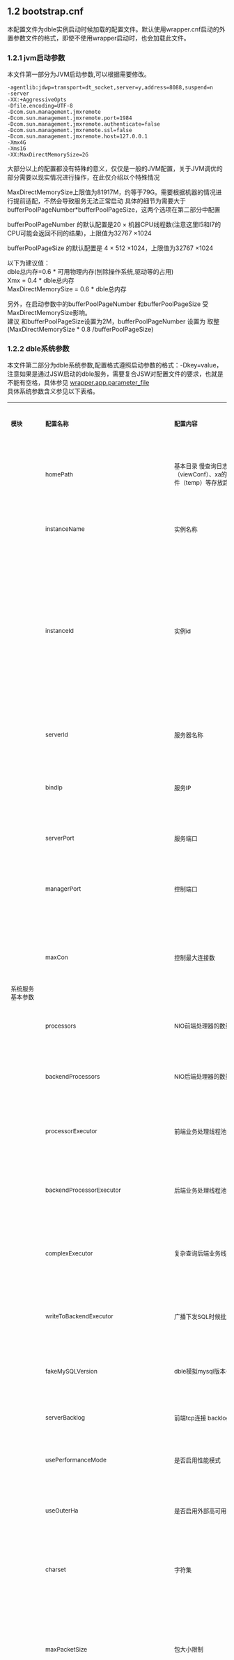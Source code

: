 
## 1.2 bootstrap.cnf  
本配置文件为dble实例启动时候加载的配置文件。默认使用wrapper.cnf启动的外置参数文件的格式，即使不使用wrapper启动时，也会加载此文件。  
  
### 1.2.1 jvm启动参数  
本文件第一部分为JVM启动参数,可以根据需要修改。  
  
```  
-agentlib:jdwp=transport=dt_socket,server=y,address=8088,suspend=n  
-server  
-XX:+AggressiveOpts  
-Dfile.encoding=UTF-8  
-Dcom.sun.management.jmxremote  
-Dcom.sun.management.jmxremote.port=1984  
-Dcom.sun.management.jmxremote.authenticate=false  
-Dcom.sun.management.jmxremote.ssl=false  
-Dcom.sun.management.jmxremote.host=127.0.0.1  
-Xmx4G  
-Xms1G  
-XX:MaxDirectMemorySize=2G  
```  
  
大部分以上的配置都没有特殊的意义，仅仅是一般的JVM配置，关于JVM调优的部分需要以现实情况进行操作，在此仅介绍以个特殊情况

MaxDirectMemorySize上限值为81917M，约等于79G。需要根据机器的情况进行提前适配，不然会导致服务无法正常启动
具体的细节为需要大于bufferPoolPageNumber*bufferPoolPageSize，这两个选项在第二部分中配置

bufferPoolPageNumber 的默认配置是20 × 机器CPU线程数(注意这里I5和I7的CPU可能会返回不同的结果)，上限值为32767 ×1024

bufferPoolPageSize 的默认配置是 4 × 512 ×1024，上限值为32767 ×1024

以下为建议值：  
dble总内存=0.6 * 可用物理内存(刨除操作系统,驱动等的占用)  
Xmx = 0.4 * dble总内存  
MaxDirectMemorySize = 0.6 * dble总内存  

另外，在启动参数中的bufferPoolPageNumber 和bufferPoolPageSize 受MaxDirectMemorySize影响。  
建议 和bufferPoolPageSize设置为2M，bufferPoolPageNumber 设置为  取整(MaxDirectMemorySize * 0.8 /bufferPoolPageSize)  
  
  
### 1.2.2 dble系统参数  
本文件第二部分为dble系统参数,配置格式遵照启动参数的格式：-Dkey=value， 
注意如果是通过JSW启动的dble服务，需要复合JSW对配置文件的要求，也就是不能有空格，具体参见 [wrapper.app.parameter_file](https://wrapper.tanukisoftware.com/doc/english/prop-app-parameter-n.html#file)   
具体系统参数含义参见以下表格。  
  
<table>  
<tbody>  
<tr>  
<td colspan="1" ><sub><strong>模块</strong></sub></td>  
<td ><br>  
<p><sub><strong>配置名称</strong></sub></p><br></td>  
<td ><br>  
<p><sub><strong>配置内容</strong></sub></p><br></td>  
<td ><br>  
<p><sub><strong>默认值/单位</strong></sub></p><br></td>  
<td ><br>  
<p><sub><strong>详细作用原理或应用</strong></sub></p><br></td>  
<td ><br>  
<p><sub><strong>配置范围</strong></sub></p><br></td>  
</tr>  
  
<tr>  
<td rowspan="18" ><sub>系统服务基本参数</sub></td>  
<td ><br>  
<p><sub>homePath</sub></p><br></td>  
<td ><br>  
<p><sub>基本目录 慢查询日志（slowlogs）、视图记录日志（viewConf）、xa的tm日志（xalogs）、load data临时文件（temp）等存放路径的父目录</sub></p><br></td>  
<td ><br>  
<p><sub>默认为当前目录</sub></p><br></td>  
<td ><br>  
<p><sub>其他一些类似于事务或者视图存储的的根路径</sub></p><br></td>  
<td ><br>  
<p><sub>有效路径,<br>推荐默认</sub></p><br></td>  
</tr>  
  
<tr>  
<td ><br>  
<p><sub>instanceName</sub></p><br></td>  
<td ><br>  
<p><sub>实例名称</sub></p><br></td>  
<td ><br>  
<p><sub>无默认值，不配置会报错</sub></p><br></td>  
<td ><br>  
<p><sub>集群配置时的唯一标识，xa事务时的实例标识</sub></p><br></td>  
<td ><br>  
<p><sub>集群内唯一值</sub></p><br></td>  
</tr>  
  
<tr>  
<td ><br>  
<p><sub>instanceId</sub></p><br></td>  
<td ><br>  
<p><sub>实例id</sub></p><br></td>  
<td ><br>  
<p><sub>无默认值</sub></p><br></td>  
<td ><br>  
<p><sub>集群配置时的唯一标识，全局序列时的唯一标识</sub></p><br></td>  
<td ><br>  
<p><sub>仅当sequenceHandlerType=2 或者 3时候有意义.</sub></p><br>  
<p><sub>当sequenceHandlerType=2，合法值范围为0~1023</sub></p><br>  
<p><sub>当sequenceHandlerType=3，合法值范围为0~,511</sub></p><br></td>  
</tr>  
  
<tr>  
<td ><br>  
<p><sub>serverId</sub></p><br></td>  
<td ><br>  
<p><sub>服务器名称</sub></p><br></td>  
<td ><br>  
<p><sub>默认值为服务器IP</sub></p><br></td>  
<td ><br>  
<p><sub>dble所在机器的名称</sub></p><br></td>  
<td ><br>  
<p>用于告警时候报告服务器名称</p><br></td>  
</tr>  
  
<tr>  
<td ><br>  
<p><sub>bindIp</sub></p><br></td>  
<td ><br>  
<p><sub>服务IP</sub></p><br></td>  
<td ><br>  
<p><sub>默认 "0.0.0.0"</sub></p><br></td>  
<td ><br>  
<p><sub>在服务初始化的时候作为侦听的IP</sub></p><br></td>  
<td ><br>  
<p><sub>有效IP地址,<br>推荐默认</sub></p><br></td>  
</tr>  
  
<tr>  
<td ><br>  
<p><sub>serverPort</sub></p><br></td>  
<td ><br>  
<p><sub>服务端口</sub></p><br></td>  
<td ><br>  
<p><sub>默认8066</sub></p><br></td>  
<td ><br>  
<p><sub>在服务初始化的时候作为服务侦听的端口</sub></p><br></td>  
<td ><br>  
<p><sub>机器空闲端口</sub></p><br></td>  
</tr>  
  
<tr>  
<td ><br>  
<p><sub>managerPort</sub></p><br></td>  
<td ><br>  
<p><sub>控制端口</sub></p><br></td>  
<td ><br>  
<p><sub>默认9066</sub></p><br></td>  
<td ><br>  
<p><sub>在服务初始化的时候作为控制侦听的</sub></p><br></td>  
<td ><br>  
<p><sub>机器空闲端口</sub></p><br></td>  
</tr>  
  
<tr>  
<td ><br>  
<p><sub>maxCon</sub></p><br></td>  
<td ><br>  
<p><sub>控制最大连接数</sub></p><br></td>  
<td ><br>  
<p><sub>默认0</sub></p><br></td>  
<td ><br>  
<p><sub>默认不做限制。若maxCon大于0,建立的连接数大于maxCon之后,建立连接会失败.注意当各个用户的maxcon总和值大于此值时，以当前值为准。</sub>  
<sub>全局maxCon不作用于manager用户</sub></p><br></td>  
<td ><br>  
<p><sub>正整数</sub></p><br></td>  
</tr>  
  
<tr>  
<td ><br>  
<p><sub>processors</sub></p><br></td>  
<td ><br>  
<p><sub>NIO前端处理器的数量</sub></p><br></td>  
<td ><br>  
<p><sub>默认java虚拟机核数<br>,单位个</sub></p><br></td>  
<td ><br>  
<p><sub>进行前端网络IO吞吐的线程数</sub></p><br></td>  
<td ><br>  
<p><sub>正整数</sub></p><br></td>  
</tr>  
  
<tr>  
<td ><br>  
<p><sub>backendProcessors</sub></p><br></td>  
<td ><br>  
<p><sub>NIO后端处理器的数量</sub></p><br></td>  
<td ><br>  
<p><sub>默认java虚拟机核数<br>,单位个</sub></p><br></td>  
<td ><br>  
<p><sub>进行后端网络IO吞吐的线程数</sub></p><br></td>  
<td ><br>  
<p><sub>正整数</sub></p><br></td>  
</tr>  
  
<tr>  
<td ><br>  
<p><sub>processorExecutor</sub></p><br></td>  
<td ><br>  
<p><sub>前端业务处理线程池数量</sub></p><br></td>  
<td ><br>  
<p><sub>默认<br>(单核为2,否则等于宿主机核数)</sub></p><br></td>  
<td ><br>  
<p><sub>进行前端具体业务处理的线程池大小，负责解析路由下发</sub></p><br></td>  
<td ><br>  
<p><sub>正整数</sub></p><br></td>  
</tr>  
  
<tr>  
<td ><br>  
<p><sub>backendProcessorExecutor</sub></p><br></td>  
<td ><br>  
<p><sub>后端业务处理线程池数量</sub></p><br></td>  
<td ><br>  
<p><sub>默认<br>(单核为2,否则等于宿主机核数)</sub></p><br></td>  
<td ><br>  
<p><sub>进行后端具体业务处理的线程池大小，负责回收结果集并合并</sub></p><br></td>  
<td ><br>  
<p><sub>正整数</sub></p><br></td>  
</tr>  
  
<tr>  
<td ><br>  
<p><sub>complexExecutor</sub></p><br></td>  
<td ><br>  
<p><sub>复杂查询后端业务线程池数量</sub></p><br></td>  
<td ><br>  
<p><sub>默认<br>(单核为2,否则等于宿主机核数，宿主机核数大于8时，数量为8</sub></p><br></td>  
<td ><br>  
<p><sub>负责复杂查询或者子命令结果集的回收</sub></p><br></td>  
<td ><br>  
<p><sub>正整数</sub></p><br></td>  
</tr>  
  
<tr>  
<td ><br>  
<p><sub>writeToBackendExecutor</sub></p><br></td>  
<td ><br>  
<p><sub>广播下发SQL时候批量处理的线程池梳理</sub></p><br></td>  
<td ><br>  
<p><sub>默认<br>(单核为2,否则等于宿主机核数)</sub></p><br></td>  
<td ><br>  
<p><sub>负责广播下发SQL时候批量处理</sub></p><br></td>  
<td ><br>  
<p><sub>正整数</sub></p><br></td>  
</tr>  
  
<tr>  
<td ><br>  
<p><sub>fakeMySQLVersion</sub></p><br></td>  
<td ><br>  
<p><sub>dble模拟mysql版本号</sub></p><br></td>  
<td ><br>  
<p><sub>默认NULL</sub></p><br></td>  
<td ><br>  
<p><sub>模拟成正常的MySql版本在进行前端协议交互的时候能够使用到</sub></p><br></td>  
<td ><br>  
<p><sub>MYSQL版本号</sub></p><br></td>  
</tr>  
  
<tr>  
<td ><sub>serverBacklog</sub></td>  
<td ><sub>前端tcp连接 backlog</sub></td>  
<td ><sub>默认2048</sub></td>  
<td ><sub>前端tcp连接 backlog</sub></td>  
<td ><br>  
<p><sub>正整数</sub></p><br></td>  
  
</tr>  
<tr>  
<td ><br>  
<p><sub>usePerformanceMode</sub></p><br></td>  
<td ><br>  
<p><sub>是否启用性能模式</sub></p><br></td>  
<td ><br>  
<p><sub>默认0/单位无</sub></p><br>  
<td ><br>  
<p><sub>开启之后Dble会大量占用CPU资源，并提供更高的性能体现,慎用</sub></p></td>  
<td ><br>  
<p><sub>1-是0-否</sub></p><br></td>  
</tr>  
  
<tr>  
<td ><br>  
<p><sub>useOuterHa</sub></p><br></td>  
<td ><br>  
<p><sub>是否启用外部高可用联动</sub></p><br></td>  
<td ><br>  
<p><sub>默认为true，若此时不设置外部高可用，将不做切换</sub></p><br></td>  
<td ><br>  
<p><sub>如关闭此功能并且dble部署方式为单机，将使用默认的切换方式，详情请见切换相关章节</sub></p><br></td>  
<td ><br>  
<sub>true/false</sub><br></td>  
</tr>  
  
  
<tr>  
<td rowspan="4" ><br><sub>连接缺省值</sub><br>  
<br>  
<br></td>  
<td ><br>  
<p><sub>charset</sub></p><br></td>  
<td ><br>  
<p><sub>字符集</sub></p><br></td>  
<td ><br>  
<p><sub>utf8mb4</sub></p><br></td>  
<td ><br>  
<p><sub>服务启动后的默认字符集于所有字符集相关的部分，包括前端连接和后端连接</sub></p><br></td>  
<td ><br>  
<p><sub>有效字符集</sub></p><br></td>  
  
</tr>  
  
<tr>  
<td ><br>  
<p><sub>maxPacketSize</sub></p><br></td>  
<td ><br>  
<p><sub>包大小限制</sub></p><br></td>  
<td ><br>  
<p><sub>默认 4×1024×1024</sub></p><br></td>  
<td ><br>  
<p><sub>限制请求的包大小，启动时候dble会拉取并尝试同步(此值+1024)到每个dbInstance，如果同步失败，就取配置值与各个dbInstance中最小的那个值-1024.留出1024的冗余用于对SQL改写或者上下文同步的支持</sub></p><br></td>  
<td ><br>  
<p><sub>正整数</sub></p><br></td>  
  
</tr>  
  
<tr>  
<td ><br>  
<p><sub>txIsolation</sub></p><br></td>  
<td ><br>  
<p><sub>隔离级别</sub></p><br></td>  
<td ><br>  
<p><sub>默认 3</sub></p><br></td>  
<td ><br>  
<p><sub>执行具体SQL的时候会比较前后端连接，</sub></p><br>  
<p><sub>启动时候dble会会拉取并尝试同步此值到每个dbInstance，如果同步失败或者session级别重新设置该值，session在SQL下发之前，会执行session级别的隔离级别set</sub></p><br></td>  
<td ><br>  
<p><sub>1-READ_UNCOMMITTED<br>2-READ_COMMITTED<br>3-REPEATABLE_READ<br>4-SERIALIZABLE</sub></p></td>  
  
</tr>  
  
<tr>  
<td ><br>  
<p><sub>autocommit</sub></p><br></td>  
<td ><br>  
<p><sub>是否自动提交</sub></p><br></td>  
<td ><br>  
<p><sub>默认 1，自动提交</sub></p><br></td>  
<td ><br>  
<p><sub>启动时候dble会会拉取并尝试同步此值到每个dbInstance</sub></p><br>  
<p><sub>如果同步失败或者session级别重新设置该值，执行具体SQL的时候会比较，如果不一致将会执行session级别的set</sub></p><br></td>  
<td ><br>  
<p><sub>0/1</sub></p></td>  
</tr>  
  
<tr>  
<td rowspan="3" ><sub>功能性配置</sub></td>  
<td ><br>  
<p><sub>useCompression</sub></p><br></td>  
<td ><br>  
<p><sub>是否启用数据压缩</sub></p><br></td>  
<td ><br>  
<p><sub>默认 0否</sub></p><br></td>  
<td ><br>  
<p><sub>使用mysql压缩协议</sub></p><br></td>  
<td ><br>  
<p><sub>1 - 是 0 - 否</sub></p><br></td>  
</tr>

<tr>  
<td ><br>
<p><sub>capClientFoundRows</sub></p><br></td>  
<td ><br>  
<p><sub>是否开启Client_Found_Rows权能标识</sub></p><br></td>  
<td ><br>  
<p><sub>默认 false，关闭</sub></p><br></td>  
<td ><br>  
<p><sub>dble开启Client_Found_Rows权能标识</sub></p><br></td>  
<td ><br>  
<p><sub>true - 开启 false - 关闭</sub></p><br></td>  
</tr>  
  
<tr>  
<td ><br>  
<p><sub>usingAIO</sub></p><br></td>  
<td ><br>  
<p><sub>是否启用AIO</sub></p><br></td>  
<td ><br>  
<p><sub>默认0</sub></p><br></td>  
<td ><br>  
<p><sub>在初始化服务的时候将会作为判断启用AIO或是NIO的依据</sub></p><br></td>  
<td ><br>  
<p><sub>1 - 是 0 - 否</sub></p><br></td>  
</tr>  
  
<tr>  
<td rowspan="4">  
<p><sub>线程使用率统计</sub></p><br></td>  
<td ><br>  
<p><sub>useThreadUsageStat</sub></p><br></td>  
<td ><br>  
<p><sub>开启线程使用率统计</sub></p><br></td>  
<td ><br>  
<p><sub>默认0/单位无</sub></p><br>  
<br></td>  
<td ><br>  
<p><sub>开启之后能在管理端通过管理命令show @@thread_used查看各个部分的线程使用情况</sub></p></td>  
<td ><br>  
<p><sub>1-是0-否</sub></p><br></td>  
</tr>  
<tr>  
<td ><br>  
<p><sub>useCostTimeStat</sub></p><br></td>  
<td ><br>  
<p><sub>是否启用查询耗时统计</sub></p><br></td>  
<td ><br>  
<p><sub>默认0/单位无</sub></p><br>  
</td>  
<td ><br>  
<p><sub>开启之后以一定的比例统计查询过程中的各个步骤的耗时情况，可以使用BTraceCostTime.jav进行观测,也可在管理端使用show @@cost_time观察</sub></p></td>  
<td ><br>  
<p><sub>1-是0-否</sub></p><br></td>  
</tr>  
<tr>  
<td ><br>  
<p><sub>maxCostStatSize</sub></p><br></td>  
<td ><br>  
<p><sub></sub></p><br></td>  
<td ><br>  
<p><sub>默认100</sub></p><br>  
</td>  
<td ><br>  
<p><sub>show @@cost_time结果最近保留的行数</sub></p></td>  
<td ><br>  
<p><sub></sub></p><br></td>  
</tr>  
<tr>  
<td ><br>  
<p><sub>costSamplePercent</sub></p><br></td>  
<td ><br>  
<p><sub>查询采样百分比</sub></p><br></td>  
<td ><br>  
<p><sub>默认1/单位%</sub></p><br>  
<br></td>  
<td ><br>  
<p><sub>在耗时采样统计中实际采样百分比为costSamplePercent</sub></p></td>  
<td ><br>  
<p><sub></sub></p><br></td>  
</tr>  
  
<tr>  
<td rowspan="2" ><sub>一致性检查</sub></td>  
<td ><br>  
<p><sub>checkTableConsistency</sub></p><br></td>  
<td ><br>  
<p><sub>表格一致性检查</sub></p><br></td>  
<td ><br>  
<p><sub>默认0</sub></p><br></td>  
<td ><br>  
<p><sub>如果值为1，那么在服务初始化的时候会启动一个定时任务，在</sub></p><br>  
<p><sub>定时任务会检查DB是不是存在，表格是不是存在，表结构是否一致</sub></p><br></td>  
<td ><br>  
<p><sub>1-是,0-否</sub></p><br></td>  
</tr>  
<tr>  
<td ><br>  
<p><sub>checkTableConsistencyPeriod</sub></p><br></td>  
<td ><br>  
<p><sub>表格一致性检查周期</sub></p><br></td>  
<td ><br>  
<p><sub>默认30×60×1000<br>,单位毫秒</sub></p><br></td>  
<td ><br>  
<p><sub>表格一致性检查周期</sub></p><br></td>  
<td ><br>  
<p><sub>正整数</sub></p><br></td>  
</tr>  
  
<tr>  
<td rowspan="3"><sub>processor内部前后端连接检查</sub><br>&nbsp;</td>  
<td ><br>  
<p><sub>sqlExecuteTimeout</sub></p><br></td>  
<td ><br>  
<p><sub>后端连接执行超时时间</sub></p><br></td>  
<td ><br>  
<p><sub>默认 300<br>,单位秒</sub></p><br></td>  
<td ><br>  
<p><sub>如果超过这个时间没有完毕，就直接关闭连接</sub></p><br></td>  
<td ><br>  
<p><sub>正整数</sub></p><br></td>  
</tr>  
<tr>  
<td ><br>  
<p><sub>idleTimeout</sub></p><br></td>  
<td ><br>  
<p><sub>前端连接无响应超时时间</sub></p><br></td>  
<td ><br>  
<p><sub>默认 10 × 60 × 1000<br>,单位毫秒</sub></p><br></td>  
<td ><br>  
<p><sub>在processor定时连接检查时，发现前端连接上一次的读写距今超过阀值，会直接关闭连接</sub></p><br></td>  
<td ><br>  
<p><sub>正整数</sub></p><br></td>  
</tr>  
<tr>  
<td ><br>  
<p><sub>processorCheckPeriod</sub></p><br></td>  
<td ><br>  
<p><sub>processor定时任务检查周期</sub></p><br></td>  
<td ><br>  
<p><sub>1000<br>,单位毫秒</sub></p><br></td>  
<td ><br>  
<p><sub>根据此配置定时的检查在processor中的前后端连接的状态</sub></p><br></td>  
<td ><br>  
<p><sub>正整数</sub></p><br></td>  
</tr>  
  
  
<tr>  
<td rowspan="3"><sub>后端连接socket 配置</sub></td>  
<td ><br>  
<p><sub>backSocketSoRcvbuf &nbsp;</sub></p><br></td>  
<td ><br>  
<p><sub>后端套接字接收缓冲区大小</sub></p><br></td>  
<td ><br>  
<p><sub>1024×1024×4<br>,单位字节</sub></p><br></td>  
<td ><br>  
<p><sub>在创建后端管道的时候作为buffer大小使用</sub></p><br></td>  
<td ><br>  
<sub>正整数</sub><br></td>  
</tr>  
  
<tr>  
<td ><br>  
<p><sub>backSocketSoSndbuf</sub></p><br></td>  
<td ><br>  
<p><sub>后端套接字发送缓冲区大小</sub></p><br></td>  
<td ><br>  
<p><sub>1024×1024<br>,单位字节</sub></p><em><br> </em></td>  
<td ><br>  
<p><sub>在创建后端管道的时候作为buffer大小使用</sub></p><br></td>  
<td ><br>  
<sub>正整数</sub><br></td>  
</tr>  
  
  
  
<tr>  
<td ><br>  
<p><sub>backSocketNoDelay</sub></p><br></td>  
<td ><br>  
<p><sub>后端Nagle算法是否禁用</sub></p><br></td>  
<td ><br>  
<p><sub>默认1/单位无</sub></p><br></td>  
<td ><br>  
<p><sub>在创建后端管道的时候禁用延迟加载，会影响网络包的情况  
详见<a href="https://docs.oracle.com/javase/7/docs/api/java/net/StandardSocketOptions.html#TCP_NODELAY">相关资料</a>  
</sub></p><br></td>  
<td ><br>  
<sub>1-是,<br>0-否</sub><br></td>  
  
</tr>  
<tr>  
<td rowspan="3"><sub>前端连接socket 配置</sub></td>  
<td ><br>  
<p><sub>frontSocketSoRcvbuf  </sub></p><br></td>  
<td ><br>  
<p><sub>前端套接字接受缓冲区大小</sub></p><br></td>  
<td ><br>  
<p><sub>1024 × 1024<br>,单位字节</sub></p><br></td>  
<td ><br>  
<p><sub>在读取网络传输信息的时候作为每次缓冲的大小使用</sub></p><br></td>  
<td ><br>  
<sub>正整数</sub><br></td>  
  
</tr>  
<tr>  
<td ><br>  
<p><sub>frontSocketSoSndbuf</sub></p><br></td>  
<td ><br>  
<p><sub>前端套接字发送缓冲区大小</sub></p><br></td>  
<td ><br>  
<p><sub>1024×1024×4<br>,单位字节</sub></p><br></td>  
<td ><br>  
<p><sub>在创建前端管道的时候作为buffer大小使用</sub></p><br></td>  
<td ><br>  
<sub>正整数</sub><br></td>  
  
</tr>  
<tr>  
<td ><br>  
<p><sub>frontSocketNoDelay</sub></p><br></td>  
<td ><br>  
<p><sub>前端Nagle算法是否禁用</sub></p><br></td>  
<td ><br>  
<p><sub>默认1</sub></p><br></td>  
<td ><br>  
<p><sub>在创建前端管道的时候禁用延迟加载  
<a href="https://docs.oracle.com/javase/7/docs/api/java/net/StandardSocketOptions.html#TCP_NODELAY">相关资料</a>  
</sub></p><br></td>  
<td ><br>  
<sub>1-是,0-否</sub><br></td>  
  
</tr>  
<tr>  
<td rowspan="3" ><sub>Session预留内存配置</sub></td>  
<td ><br>  
<p><sub>orderMemSize</sub></p><br></td>  
<td ><br>  
<p><sub>session中的复杂查询order预留内存</sub></p><br></td>  
<td ><br>  
<p><sub>默认4,单位M</sub></p><br></td>  
<td ><br>  
<p><sub>在session初始化的时候创建内存分配对象，在复杂查询order by的时候使用到</sub></p><br></td>  
<td ><br>  
<sub>正整数</sub><br></td>  
</tr>  
<tr>  
<td ><br>  
<p><sub>otherMemSize</sub></p><br></td>  
<td ><br>  
<p><sub>session中的复杂查询其他预留内存</sub></p><br></td>  
<td ><br>  
<p><sub>默认4,单位M</sub></p><br></td>  
<td ><br>  
<p><sub>在session初始化的时候创建内存分配对象，在复杂查询subQuery以及distinctd的时候使用</sub></p><br></td>  
<td ><br>  
<sub>正整数</sub><br></td>  
</tr>  
<tr>  
<td ><br>  
<p><sub>joinMemSize</sub></p><br></td>  
<td ><br>  
<p><sub>session中的复杂查询join预留内存</sub></p><br></td>  
<td ><br>  
<p><sub>默认4，单位M</sub></p><br></td>  
<td ><br>  
<p><sub>在session初始化的时候创建内存分配对象，在复杂查询join使用到</sub></p><br></td>  
<td ><br>  
<sub>正整数</sub><br></td>  
</tr>  
<tr>  
<td rowspan="4" ><sub>堆外内存管理</sub></td>  
<td ><br>  
<p><sub>bufferPoolChunkSize</sub></p><br></td>  
<td ><sub>内存池中分配的最小粒度</sub></td>  
<td ><br>  
<p><sub>默认4096<br>,单位字节</sub></p><br></td>  
<td ><br>  
<p><sub>内存池中分配的最小粒度，需要的大小除以此粒度，向上取整</sub></p><br></td>  
<td ><br>  
<p><sub></sub></p><br></td>  
</tr>  
<tr>  
<td ><br>  
<p><sub>bufferPoolPageNumber</sub></p><br></td>  
<td ><br>  
<p><sub>预分配内存池页数量</sub></p><br></td>  
<td ><br>  
<p><sub>默认 0.8 × MaxDirectMemorySize / bufferPoolPageSize(default 2M)</sub></p><br></td>  
<td ><br>  
<p><sub>在初始化的时候通过和bufferPoolPageSize的相乘确定缓冲池最后的大小，内存配置建议见<a href="./1.04_wrapper.conf.md">1.4_wrapper.conf</a></sub></p><br></td>  
<td ><br>  
<p><sub></sub></p><br></td>  
</tr>  
<tr>  
<td ><br>  
<p><sub>bufferPoolPageSize</sub></p><br></td>  
<td ><br>  
<p><sub>预分配内存池页大小</sub></p><br></td>  
<td ><br>  
<p><sub>默认512×1024×4<br>,单位字节</sub></p><br></td>  
<td ><br>  
<p><sub>在初始化的时候通过和bufferPoolPageNumbe的相乘确定缓冲池最后的大小,</sub></p><br>  
<p><sub>  
<strong><em>注意：虚拟机参数MaxDirectMemorySize(见<a href="./1.04_wrapper.conf.md">1.4_wrapper.conf</a>)需要大于bufferPoolPageNumber * bufferPoolPageSize，否则会触发OOM </em></strong><em>  
</em></sub></p><br></td>  
<td ><br>  
<p><sub></sub></p><br></td>  
</tr>  
<tr>  
<td ><br>  
<p><sub>mappedFileSize</sub></p><br></td>  
<td ><br>  
<p><sub>文件映射区单个文件最大体积</sub></p><br></td>  
<td ><br>  
<p><sub>默认1024×1024×64<br>,单位字节</sub></p><br></td>  
<td ><br>  
<p><sub>在初始化的时候此参数确定文件映射区最大容量,参见内存管理章节</sub></p><br>  
<br></td>  
<td ><br>  
<p><sub></sub></p><br></td>  
</tr>  
  
<tr>  
<td rowspan="5">  
<p><sub>统计管理</sub></p><br></td>  
<td ><br>  
<p><sub>bufferUsagePercent</sub></p><br></td>  
<td ><br>  
<p><sub>是否清理大结果集阈值</sub></p><br></td>  
<td ><br>  
<p><sub>默认80, 单位百分号</sub></p><br></td>  
<td ><br>  
<p><sub>定时任务resultSetMapClear使用，周期clearBigSQLResultSetMapMs，定时清理统计的结果集，当定时任务执行时发现结果集统计超过阀值，触发清理结果集的行为</sub></p>  
<br></td>  
<td ><br>  
<p><sub>0-100</sub></p><br></td>  
</tr>  
<tr>  
<td ><br>  
<p><sub>useSqlStat</sub></p><br></td>  
<td ><br>  
<p><sub>是否启用SQL统计</sub></p><br></td>  
<td ><br>  
<p><sub>默认1/单位无</sub></p><br>  
<p><sub>&nbsp;</sub></p><br></td>  
<td ><br>  
<p><sub>启用之后会对于下发的查询进行SQL的统计，分别按照用户、表格、查询条件进行存放在内存中</sub></p>  
<p><sub>并且开启之后会随之开启recycleSqlStat定时任务以固定5秒一次的周期回收SQL统计的结果</sub></p><br></td>  
<td ><br>  
<p><sub>1-是0-否</sub></p><br></td>  
</tr>  
<tr>  
<td ><br>  
<p><sub>clearBigSQLResultSetMapMs</sub></p><br></td>  
<td ><br>  
<p><sub>定期大结果清理时间</sub></p><br></td>  
<td ><br>  
<p><sub>默认600×1000<br>,单位毫秒</sub></p><em><br> </em></td>  
<td ><br>  
<p><sub>定时任务resultSetMapClear的执行周期，定时清理记录的查询结果集</sub></p><br>  
<p><sub></sub></p><br></td>  
<td ><br>  
<p><sub>正整数</sub></p><br></td>  
</tr>  
<tr>  
<td ><sub>sqlRecordCount</sub></td>  
<td ><sub>慢查询记录阈值</sub></td>  
<td ><sub>默认10<br>,单位条</sub></td>  
<td ><sub>在定时任务recycleSqlStat中会进行sql记录的清理,当发现记录的慢查询SQL数量超过阀值时，会仅保留阀值数量个元素</sub>  
</td>  
<td ><br>  
<p><sub>正整数</sub></p><br></td>  
</tr>  
<tr>  
<td ><sub>maxResultSet</sub></td>  
<td ><sub>大结果集阈值</sub></td>  
<td ><sub>默认512×1024 <br>,单位字节</sub></td>  
<td ><sub>当查询的结果集超过这个阀值时，查询的SQL和查询结果集的大小才会被记录到结果集统计里面</sub></td>  
<td ><br>  
<p><sub>正整数</sub></p><br></td>  
</tr>  
  
  
<tr>  
<td rowspan="4" ><sub>普通事务日志相关</sub></td>  
<td ><br>  
<p><sub>recordTxn</sub></p><br></td>  
<td ><br>  
<p><sub>事务log记录</sub></p><br></td>  
<td ><br>  
<p><sub>默认0</sub></p><br></td>  
<td ><br>  
<p><sub>在初始化服务的时候会注册一个类，其作用就是将事务的log写到一个指定的文件中</sub></p><br></td>  
<td ><br>  
<p><sub>1-是，0-否</sub></p><br></td>  
</tr>  
<tr>  
<td ><br>  
<p><sub>transactionLogBaseDir</sub></p><br></td>  
<td ><br>  
<p><sub>事务log目录</sub></p><br></td>  
<td ><br>  
<p><sub>默认当前路径/txlogs</sub></p><br></td>  
<td ><br>  
<p><sub>当开启日志log记录时，记录文件会被存放在对应目录下</sub></p><br></td>  
<td ><br>  
<p><sub>绝对路径</sub></p><br></td>  
</tr>  
<tr>  
<td ><br>  
<p><sub>transactionLogBaseName</sub></p><br></td>  
<td ><br>  
<p><sub>事务log文件名称</sub></p><br></td>  
<td ><br>  
<p><sub>默认server-tx</sub></p><br></td>  
<td ><br>  
<p><sub>事务记录存储文件的文件名</sub></p><br></td>  
<td ><br>  
<p><sub>符合运行系统</br>文件的命名规范</sub></p><br></td>  
</tr>  
<tr>  
<td ><sub>transactionRotateSize</sub></td>  
<td ><sub>事务日志单个文件大小。</sub></td>  
<td ><sub>默认16<br>,单位M</sub></td>  
<td ></td>  
<td ><br>  
<p><sub>正整数</sub></p><br></td>  
</tr>  
  
<tr>  
<td rowspan="5" ><sub>XA 事务</sub></td>  
<td ><br>  
<p><sub>xaRecoveryLogBaseDir</sub></p><br></td>  
<td ><br>  
<p><sub>xa的tm日志路径</sub></p><br></td>  
<td ><br>  
<p><sub>dble目录/tmlogs/<span style="color: rgb(0,128,0);">&nbsp;</span></sub></p><br></td>  
<td ><sub>此日志涉及到XA事务状态的记录，并且在Dble意外重启之后需要从里面获取重启之前的xa事务状态，切勿自行修改</sub></td>  
<td ><br>  
<p><sub>绝对路径</sub></p><br></td>  
</tr>  
<tr>  
<td ><sub>xaRecoveryLogBaseName</sub></td>  
<td ><sub>xa的tm日志名称</sub></td>  
<td ><sub>tmlog</sub></td>  
<td >&nbsp;</td>  
<td ><br>  
<p><sub>符合运行系统</br>文件的命名规范</sub></p><br></td>  
</tr>  
<tr>  
<td ><br>  
<p><sub>xaSessionCheckPeriod</sub></p><br></td>  
<td ><br>  
<p><sub>XA定时任务执行周期</sub></p><br></td>  
<td ><br>  
<p><sub>默认1000， 单位ms</sub></p><br></td>  
<td ><br>  
<p><sub>在server开始的时候会注册一个定时任务以此参数为执行周期</sub></p><br>  
<p><sub>（注：定时任务必定会被注册）</sub></p><br>  
<p><sub>如果有尝试多次没有成功提交的session在之后的定时任务会被重复提交</sub></p><br></td>  
<td ><br>  
<p><sub>正整数</sub></p><br></td>  
</tr>  
<tr>  
<td ><br>  
<p><sub>xaLogCleanPeriod</sub></p><br></td>  
<td ><br>  
<p><sub>定时XAlog清除周期</sub></p><br></td>  
<td ><br>  
<p><sub>默认1000， 单位ms</sub></p><br></td>  
<td ><br>  
<p><sub>在server开始的时候会根据这个周期注册一个定时任务</sub></p><br>  
<p><sub>（注：定时任务必定会被注册）</sub></p><br>  
<p><sub>定时清XA log，主要是将已经回滚和提交成功的部分从记录中删除</sub></p><br></td>  
<td ><br>  
<p><sub>正整数</sub></p><br></td>  
</tr>  
<tr>  
<td ><br>  
<p><sub>xaRetryCount</sub></p><br></td>  
<td ><br>  
<p><sub>后台重试XA次数</sub></p><br></td>  
<td ><br>  
<p><sub>默认0</sub></p><br></td>  
<td ><br>  
<p><sub>后台定时任务重试XA次数，0为无限重试，达到设定次数后，停止重试</sub></p><br></td>  
<td ><br>  
<p><sub>正整数</sub></p><br></td>  
</tr>  
  
<tr>  
<td rowspan="2" ><sub>视图相关参数</sub></td>  
<td ><br>  
<p><sub>viewPersistenceConfBaseDir</sub></p><br></td>  
<td ><br>  
<p><sub>视图记录本地文件路径</sub></p><br></td>  
<td ><br>  
<p><sub>dble目录/viewConf</sub></p><br></td>  
<td ><br>  
<p><sub>用于存放视图本地记录文件的文件路径,集群配置时无意义</sub></p><br></td>  
<td ><br>  
<p><sub>绝对路径</sub></p><br></td>  
</tr>  
<tr>  
<td ><br>  
<p><sub>viewPersistenceConfBaseName</sub></p><br></td>  
<td ><br>  
<p><sub>视图记录本地文件名</sub></p><br></td>  
<td ><br>  
<p><sub>viewJson</sub></p><br></td>  
<td ><br>  
<p><sub>视图记录的文件文件名,集群配置时无意义</sub></p><br></td>  
<td ><br>  
<p><sub>符合运行系统</br>文件的命名规范</sub></p><br></td>  
</tr>  
  
<tr>  
<td rowspan="3" ><sub>队列大小参数</sub></td>  
<td ><sub>joinQueueSize</sub></td>  
<td ><sub>join时,左右结点的暂存数据行数的队列大小</sub></td>  
<td ><sub>1024</sub></td>  
<td ><sub>当行数大于此值而又没有及时被消费者消费掉，将会阻塞，目的是防止接收数据量太大，堆积在内存中</sub></td>  
<td ><sub>正整数</sub></td>  
</tr>  
<tr>  
<td ><sub>mergeQueueSize</sub></td>  
<td ><sub>merge时,左右结点的暂存数据行数的队列大小</sub></td>  
<td ><sub>1024</sub></td>  
<td ><sub>当行数大于此值而又没有及时被消费者消费掉，将会阻塞，目的是防止接收数据量太大，堆积在内存中</sub></td>  
<td ><sub>正整数</sub></td>  
</tr>  
<tr>  
<td ><sub>orderByQueueSize</sub></td>  
<td ><sub>排序时，时,左右结点的暂存数据行数的队列大小</sub></td>  
<td ><sub>1024</sub></td>  
<td ><sub>当行数大于此值而又没有及时被消费者消费掉，将会阻塞，目的是防止接收数据量太大，堆积在内存中</sub></td>  
<td ><sub>正整数</sub></td>  
</tr>  
<tr>  
<td rowspan="3" ><sub>使用Nest Loop优化</sub></td>  
<td ><sub>useJoinStrategy</sub></td>  
<td ><sub>是否使用nest loop 优化</sub></td>  
<td ><sub>默认不使用</sub></td>  
<td ><sub>开启之后会尝试判断join两边的where来重新调整查询SQL下发的顺序</sub></td>  
<td ><sub>true 开启<br>false 不开启</sub></td>  
</tr>  
<tr>  
<td ><sub>nestLoopConnSize</sub></td>  
<td ><sub>临时表阈值</sub></td>  
<td ><sub>默认4</sub></td>  
<td rowspan="2" ><br><sub>若临时表行数大于这两个值乘积，则报告错误</sub></td>  
<td rowspan="2" ><br><sub>正整数</sub></td>  
</tr>  
<tr>  
<td ><sub>nestLoopRowsSize</sub></td>  
<td ><sub>临时表阈值</sub></td>  
<td ><sub>默认2000</sub></td>  
</tr>  
<tr>  
<td rowspan="6"><sub>慢查询日志相关配置</sub></td>  
<td ><br>  
<p><sub>enableSlowLog</sub></p><br></td>  
<td ><br>  
<p><sub>慢查询日志开关</sub></p><br></td>  
<td ><br>  
<p><sub>默认为0，关闭</sub></p><br></td>  
<td ><br>  
<p><sub>慢查询日志开关</sub></p><br></td>  
<td ><br>  
<sub>0或者1</sub><br></td>  
</tr>  
<tr>  
<td ><br>  
<p><sub>slowLogBaseDir</sub></p><br></td>  
<td ><br>  
<p><sub>慢查询日志存储文件夹</sub></p><br></td>  
<td ><br>  
<p><sub>dble根目录/slowlogs</sub></p><em><br> </em></td>  
<td ><br>  
<p><sub>慢查询日志存储文件夹</sub></p><br></td>  
<td ><br>  
<sub>文件夹路径</sub><br></td>  
</tr>  
<tr>  
<td ><br>  
<p><sub>slowLogBaseName</sub></p><br></td>  
<td ><br>  
<p><sub>慢查询日志存储文件名前缀</sub></p><br></td>  
<td ><br>  
<p><sub>slow-query</sub></p><em><br> </em></td>  
<td ><br>  
<p><sub>慢查询日志存储文件名前缀(后缀名是.log)</sub></p><br></td>  
<td ><br>  
<sub>合法文件名</sub><br></td>  
</tr>  
<tr>  
<td ><br>  
<p><sub>flushSlowLogPeriod</sub></p><br></td>  
<td ><br>  
<p><sub>日志刷盘周期，单位秒</sub></p><br></td>  
<td ><br>  
<p><sub>1</sub></p><em><br> </em></td>  
<td ><br>  
<p><sub>日志刷盘周期，每隔这个周期，会强制将内存数据刷入磁盘</sub></p><br></td>  
<td ><br>  
<sub>正整数</sub><br></td>  
</tr>  
<tr>  
<td ><br>  
<p><sub>flushSlowLogSize</sub></p><br></td>  
<td ><br>  
<p><sub>日志刷盘条数阈值</sub></p><br></td>  
<td ><br>  
<p><sub>1000</sub></p><em><br> </em></td>  
<td ><br>  
<p><sub>日志刷盘条数阈值，内存中每次写出这么多条日志，会强制刷盘1次</sub></p><br></td>  
<td ><br>  
<sub>正整数</sub><br></td>  
</tr>  
<tr>  
<td ><br>  
<p><sub>sqlSlowTime</sub></p><br></td>  
<td ><br>  
<p><sub>慢日志时间阈值，单位毫秒</sub></p><br></td>  
<td ><br>  
<p><sub>100</sub></p><em><br> </em></td>  
<td ><br>  
<p><sub>慢日志时间阈值，大于此时间的查询会记录下来</sub></p><br></td>  
<td ><br>  
<sub>正整数或者0</sub><br></td>  
</tr>  
<tr>  
<td rowspan="2"><sub>load data 相关配置</sub></td>  
<td ><br>  
<p><sub>maxCharsPerColumn</sub></p><br></td>  
<td ><br>  
<p><sub>每列所允许最大字符数</sub></p><br></td>  
<td ><br>  
<p><sub>默认为65535</sub></p><br></td>  
<td ><br>  
<p><sub>每列所允许最大字符数</sub></p><br></td>  
<td ><br>  
<sub>正整数</sub><br></td>  
</tr>  
<tr>  
<td ><br>  
<p><sub>maxRowSizeToFile</sub></p><br></td>  
<td ><br>  
<p><sub>需要持久化的最大行数</sub></p><br></td>  
<td ><br>  
<p><sub>默认为10000</sub></p><br></td>  
<td ><br>  
<p><sub>当load data的数据行数超过阈值后，会将数据保存在文件中以防OOM</sub></p><br></td>  
<td ><br>  
<sub>正整数</sub><br></td>  
</tr>  
  
<tr>  
<td rowspan="3" >  
<sub>流量控制相关参数</sub></td>  
<td ><br>  
<p><sub>enableFlowControl</sub></p><br></td>  
<td ><br>  
<p><sub>是否启用流量控制，true/false</sub></p><br></td>  
<td ><br>  
<p><sub>默认为false</sub></p><br></td>  
<td ><br>  
<p><sub>具体流量控制请参见相关功能描述章节</sub></p><br></td>  
<td ><br>  
<sub>true/false</sub><br></td>  
</tr>  
<tr>  
<td ><br>  
<p><sub>flowControlStartThreshold</sub></p><br></td>  
<td ><br>  
<p><sub>流量控制触发队列长度阈值</sub></p><br></td>  
<td ><br>  
<p><sub>默认为4096</sub></p><br></td>  
<td ><br>  
<p><sub>当部分连接的写出队列超出阈值时触发流量控制</sub></p><br></td>  
<td ><br>  
<sub>正整数</sub><br></td>  
</tr>  
<tr>  
<td ><br>  
<p><sub>flowControlStopThreshold</sub></p><br></td>  
<td ><br>  
<p><sub>流量控制取消队列长度阈值</sub></p><br></td>  
<td ><br>  
<p><sub>默认为256</sub></p><br></td>  
<td ><br>  
<p><sub>当流量控制的连接写出队列长度小于阈值取消流量控制</sub></p><br></td>  
<td ><br>  
<sub>正整数</sub><br></td>  
</tr>   
<tr>  
<td rowspan="2" >  
<sub>游标相关参数</sub></td>  
<td ><br>  
<p><sub>maxHeapTableSize</sub></p><br></td>  
<td ><br>  
<p><sub>临时表在内存中存储的最大大小</sub></p><br></td>  
<td ><br>  
<p><sub>默认为4096</sub></p><br></td>  
<td ><br>  
<p><sub>临时表在内存中存储的最大大小，超过这个大小会被落盘</sub></p><br></td>  
<td ><br>  
<sub>整数，大于等于 0 </sub><br></td>  
</tr>  
<tr>  
<td ><br>  
<p><sub>heapTableBufferChunkSize</sub></p><br></td>  
<td ><br>  
<p><sub>读 buffer 的 cache的大小</sub></p><br></td>  
<td ><br>  
<p><sub>默认等于bufferPoolChunkSize</sub></p><br></td>  
<td ><br>  
<p><sub>读取临时表临时文件时，读 buffer 的大小</sub></p><br></td>  
<td ><br>  
<sub>正整数，必须是bufferPoolChunkSize的整数倍</sub><br></td>  
</tr>  
<tr>  
<td rowspan="4" >
<sub>general日志相关参数</sub></td>
<td ><br>  
<p><sub>enableGeneralLog</sub></p><br></td>  
<td ><br>  
<p><sub>是否开启genegral日志</sub></p><br></td>  
<td ><br>  
<p><sub>默认为0，关闭</sub></p><br></td>  
<td ><br>  
<p><sub>开启后会将所有接收的sql记录在general日志文件中</sub></p><br></td>  
<td ><br>  
<sub>0：关闭/1：开启</sub><br></td>  
</tr>  
<tr>  
<td ><br>  
<p><sub>generalLogFile</sub></p><br></td>  
<td ><br>  
<p><sub>general日志文件地址；</sub></p><br></td>  
<td ><br>  
<p><sub>默认为general/general.log</sub></p><br></td>  
<td ><br>  
<p><sub>若配置以'/'开头则作为绝对路径生效，反之，则在homepath后拼接得到最终绝对路径且生效</sub></p><br></td>  
<td ><br>  
<sub>符合运行系统
文件的命名规范</sub><br></td>  
</tr>  
<td ><br>  
<p><sub>generalLogFileSize</sub></p><br></td>  
<td ><br>  
<p><sub>general日志文件大小；</sub></p><br></td>  
<td ><br>  
<p><sub>默认16M</sub></p><br></td>  
<td ><br>  
<p><sub>当general.log超过其大小则将会生成yyyy-MM/general-MM-dd-%d.log（默认格式）文件；类似与log4j</sub></p><br></td>  
<td ><br>  
<sub>正整数</sub><br></td>  
</tr> 
<tr>  
<td ><br>  
<p><sub>generalLogQueueSize</sub></p><br></td>  
<td ><br>  
<p><sub>处理general日志的队列大小</sub></p><br></td>  
<td ><br>  
<p><sub>默认4096</sub></p><br></td>  
<td ><br>  
<p><sub>涉及内部实现机制；（类似与log4j的AsyncLogger）</sub></p><br></td>  
<td ><br>  
<sub>正整数且必须为2的次方</sub><br></td>  
</tr> 
<tr>  
<td rowspan="5" >
<sub>sql statistic相关参数</sub></td>
<td ><br>  
<p><sub>enableStatistic</sub></p><br></td>  
<td ><br>  
<p><sub>是否开启genegral日志</sub></p><br></td>  
<td ><br>  
<p><sub>默认false</sub></p><br></td>  
<td ><br>  
<p><sub>是否开启sql统计</sub></p><br></td>  
<td ><br>  
<sub>true：开启
false：不开启</sub><br></td>  
</tr>  
<tr>  
<td ><br>  
<p><sub>associateTablesByEntryByUserTableSize</sub></p><br></td>  
<td ><br>  
<p><sub>sql_statistic_by_associate_tables_by_entry_by_user表的大小</sub></p><br></td>  
<td ><br>  
<p><sub>默认1024</sub></p><br></td>  
<td ><br>  
<p><sub>超过其大小值，则淘汰溢出的历史数据</sub></p><br></td>  
<td ><br>  
<sub>整数且大于1</sub><br></td>  
</tr> 
<tr>  
<td ><br>  
<p><sub>frontendByBackendByEntryByUserTableSize</sub></p><br></td>  
<td ><br>  
<p><sub>sql_statistic_by_frontend_by_backend_by_entry_by_user表的大小</sub></p><br></td>  
<td ><br>  
<p><sub>默认1024</sub></p><br></td>  
<td ><br>  
<p><sub>超过其大小值，则淘汰溢出的历史数据</sub></p><br></td>  
<td ><br>  
<sub>整数且大于1</sub><br></td>  
</tr> 
<tr>  
<td ><br>  
<p><sub>tableByUserByEntryTableSize</sub></p><br></td>  
<td ><br>  
<p><sub>sql_statistic_by_table_by_user_by_entry表的大小</sub></p><br></td>  
<td ><br>  
<p><sub>默认1024</sub></p><br></td>  
<td ><br>  
<p><sub>超过其大小值，则淘汰溢出的历史数据</sub></p><br></td>  
<td ><br>  
<sub>整数且大于1</sub><br></td>  
</tr> 
<tr>  
<td ><br>  
<p><sub>statisticQueueSize</sub></p><br></td>  
<td ><br>  
<p><sub>处理sql statistic的队列大小</sub></p><br></td>  
<td ><br>  
<p><sub>默认4096</sub></p><br></td>  
<td ><br>  
<p><sub>涉及内部实现机制；（类似与log4j的AsyncLogger）</sub></p><br></td>  
<td ><br>  
<sub>正整数且必须为2的次方</sub><br></td>  
</tr>
</tbody>  
</table>   



### 1.2.3 bootstrap.dynamic.cnf  
有些参数是可以通过管理命令热生效的，这部分参数会写到bootstrap.dynamic.cnf中，当dble重启时候，会用内部的值替换bootstrap.cnf中对应的值，这些参数是：  
enableAlert  
enableSlowLog  
flushSlowLogPeriod  
flushSlowLogSize  
sqlSlowTime  
enableFlowControl  
flowControlStartThreshold  
flowControlStopThreshold  
enableGeneralLog  
generalLogFile  
enableStatistic  
associateTablesByEntryByUserTableSize  
frontendByBackendByEntryByUserTableSize  
tableByUserByEntryTableSize  


### 1.2.4 配置实例

```   
#encoding=UTF-8
-agentlib:jdwp=transport=dt_socket,server=y,address=8088,suspend=n
-server
-XX:+AggressiveOpts
-Dfile.encoding=UTF-8
-Dcom.sun.management.jmxremote
-Dcom.sun.management.jmxremote.port=1984
-Dcom.sun.management.jmxremote.authenticate=false
-Dcom.sun.management.jmxremote.ssl=false
-Dcom.sun.management.jmxremote.host=127.0.0.1
-Xmx4G
-Xms1G
-XX:MaxDirectMemorySize=2G
#  base config
-DhomePath=.
-DinstanceName=1
# valid for sequenceHandlerType=2 or 3
-DinstanceId=1
-DserverId=xxx1
#-DbindIp=0.0.0.0
#-DserverPort=8066
#-DmanagerPort=9066
#-DmaxCon=1024
#-Dprocessors=4
#-DbackendProcessors=12
#-DprocessorExecutor=4
#-DbackendProcessorExecutor=12
#-DcomplexExecutor=8
#-DwriteToBackendExecutor=4


-DfakeMySQLVersion=5.7.11

# serverBacklog size,default 2048
-DserverBacklog=2048

#-DusePerformanceMode=0
# if need out HA
-DuseOuterHa=true

# connection
#-Dcharset=utf8mb4
-DmaxPacketSize=167772160
-DtxIsolation=2
#-Dautocommit=1

# option
#-DuseCompression=1
-DusingAIO=0

-DuseThreadUsageStat=1
#  query time cost statistics
#-DuseCostTimeStat=0
#-DmaxCostStatSize=100
#-DcostSamplePercent=1


# consistency
#  check the consistency of table structure between nodes,default not
-DcheckTableConsistency=0
#  check period, he default period is 60000 milliseconds
-DcheckTableConsistencyPeriod=60000

#  processor check conn
-DprocessorCheckPeriod=1000
-DsqlExecuteTimeout=3000
-DidleTimeout=1800000


#-DbackSocket unit:bytes
#-DbackSocketSoRcvbuf=4194304
#-DbackSocketSoSndbuf=1048576
#-DbackSocketNoDelay=1

#  frontSocket
#-DfrontSocketSoRcvbuf=1048576
#-DfrontSocketSoSndbuf=4194304
#-DfrontSocketNoDelay=1


#  query memory used for per session,unit is M
-DotherMemSize=4
-DorderMemSize=4
-DjoinMemSize=4


#  off Heap unit:bytes
-DbufferPoolChunkSize=32767
-DbufferPoolPageNumber=512
-DbufferPoolPageSize=2097152
#-DmappedFileSize=2097152


#  sql statistics
#  1 means use SQL statistics, 0 means not
-DuseSqlStat=1
#-DbufferUsagePercent=80
-DclearBigSQLResultSetMapMs=600000
#-DsqlRecordCount=10
#-DmaxResultSet=524288


#  transaction log
#  1 enable record the transaction log, 0 disable ,the unit of transactionRotateSize is M
-DrecordTxn=0
#-DtransactionLogBaseDir=/txlogs
#-DtransactionLogBaseName=server-tx
#-DtransactionRotateSize=16
#  XA transaction
#  use XA transaction ,if the mysql service crash,the unfinished XA commit/rollback will retry for several times , it is the check period for ,default is 1000 milliseconds
-DxaSessionCheckPeriod=1000
#  use XA transaction ,the finished XA log will removed. the default period is 1000 milliseconds
-DxaLogCleanPeriod=1000
#  XA Recovery Log path
# -DxaRecoveryLogBaseDir=/tmlogs/
#  XA Recovery Log name
#-DxaRecoveryLogBaseName=tmlog
#  XA Retry count, retry times in backend, 0 means always retry until success
#-DxaRetryCount=0

#-DviewPersistenceConfBaseDir=/viewPath
#-viewPersistenceConfBaseName=viewJson

#  for join tmp results
#-DmergeQueueSize=1024
#-DorderByQueueSize=1024
#-DjoinQueueSize=1024


#  true is use JoinStrategy, default false
#-DuseJoinStrategy=true
-DnestLoopConnSize=4
-DnestLoopRowsSize=2000


#  if enable the slow query log
-DenableSlowLog=1
#  the slow query log location
#-DslowLogBaseDir=./slowlogs
#-DslowLogBaseName=slow-query
#  the max period for flushing the slow query log from memory to disk  after last time , unit is second
-DflushSlowLogPeriod=1
#  the max records for flushing the slow query log from memory to disk after last time
-DflushSlowLogSize=1000
#  the threshold for judging if the query is slow , unit is millisecond
-DsqlSlowTime=100

#  used for load data,maxCharsPerColumn means max chars length for per column when load data
#-DmaxCharsPerColumn=65535
#  used for load data, because dble need save to disk if loading file contains large size
#-DmaxRowSizeToFile=10000

#enableFlowControl=false
#flowControlStartThreshold=4096
#flowControlStopThreshold=256

#  if enable the general log
#-DenableGeneralLog=1
#  general log file path
#-DgeneralLogFile=general/general.log
#  maximum value of file, unit is mb
#-DgeneralLogFileSize=16
#  the queue size must not be less than 1 and must be a power of 2
#-DgeneralLogQueueSize=4096

#  if enable statistic sql
#-DenableStatistic=1
#-DassociateTablesByEntryByUserTableSize=1024
#-DfrontendByBackendByEntryByUserTableSize=1024
#-DtableByUserByEntryTableSize=1024
#  processing queue size must not be less than 1 and must be a power of 2
#-DstatisticQueueSize=4096

```


